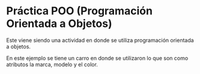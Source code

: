 # Práctica POO (Programación Orientada a Objetos)
Este viene siendo una actividad en donde se utiliza programación orientada a objetos.

En este ejemplo se tiene un carro en donde se utilizaron lo que son como atributos
la marca, modelo y el color.
